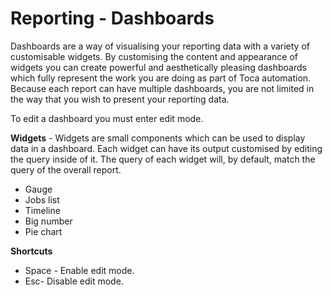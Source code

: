 # Reporting - Dashboards

Dashboards are a way of visualising your reporting data with a variety of customisable widgets. By customising the content and appearance of widgets you can create powerful and aesthetically pleasing dashboards which fully represent the work you are doing as part of Toca automation. Because each report can have multiple dashboards, you are not limited in the way that you wish to present your reporting data.

To edit a dashboard you must enter edit mode.

**Widgets** - Widgets are small components which can be used to display data in a dashboard. Each widget can have its output customised by editing the query inside of it. The query of each widget will, by default, match the query of the overall report.

- Gauge
- Jobs list
- Timeline
- Big number
- Pie chart

**Shortcuts**

- Space - Enable edit mode.
- Esc- Disable edit mode.

